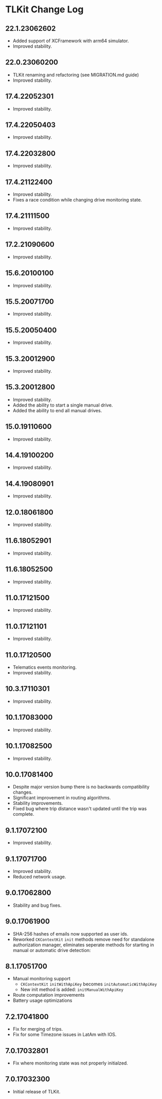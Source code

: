 # TLKit Change Log

## 22.1.23062602
* Added support of XCFramework with arm64 simulator.
* Improved stability.

## 22.0.23060200
* TLKit renaming and refactoring (see MIGRATION.md guide)
* Improved stability.

## 17.4.22052301
* Improved stability.

## 17.4.22050403
* Improved stability.

## 17.4.22032800
* Improved stability.

## 17.4.21122400
* Improved stability.
* Fixes a race condition while changing drive monitoring state.

## 17.4.21111500
* Improved stability.

## 17.2.21090600
* Improved stability.

## 15.6.20100100
* Improved stability.

## 15.5.20071700
* Improved stability.

## 15.5.20050400
* Improved stability.

## 15.3.20012900
* Improved stability.

## 15.3.20012800
* Improved stability.
* Added the ability to start a single manual drive.
* Added the ability to end all manual drives.

## 15.0.19110600
* Improved stability.

## 14.4.19100200
* Improved stability.

## 14.4.19080901
* Improved stability.

## 12.0.18061800
* Improved stability.

## 11.6.18052901
* Improved stability.

## 11.6.18052500
* Improved stability.

## 11.0.17121500
* Improved stability.

## 11.0.17121101
* Improved stability.

## 11.0.17120500
* Telematics events monitoring.
* Improved stability.

## 10.3.17110301
* Improved stability.

## 10.1.17083000
* Improved stability.

## 10.1.17082500
* Improved stability.

## 10.0.17081400
* Despite major version bump there is no backwards compatibility changes.
* Significant improvement in routing algorithms.
* Stability improvements.
* Fixed bug where trip distance wasn't updated until the trip was complete.

## 9.1.17072100
* Improved stability.

## 9.1.17071700
* Improved stability.
* Reduced network usage.

## 9.0.17062800
* Stability and bug fixes.

## 9.0.17061900
* SHA-256 hashes of emails now supported as user ids.
* Reworked  `CKContextKit` `init` methods remove need for standalone authorization
  manager, eliminates seperate methods for starting in manual or automatic
  drive detection:

## 8.1.17051700
* Manual monitoring support
  * `CKContextKit` `initWithApiKey` becomes `initAutomaticWithApiKey`
  * New init method is added: `initManualWithApiKey`
* Route computation improvements
* Battery usage optimizations

## 7.2.17041800
* Fix for merging of trips.
* Fix for some Timezone issues in LatAm with IOS.

## 7.0.17032801
* Fix where monitoring state was not properly initialzed.

## 7.0.17032300
* Initial release of TLKit.
